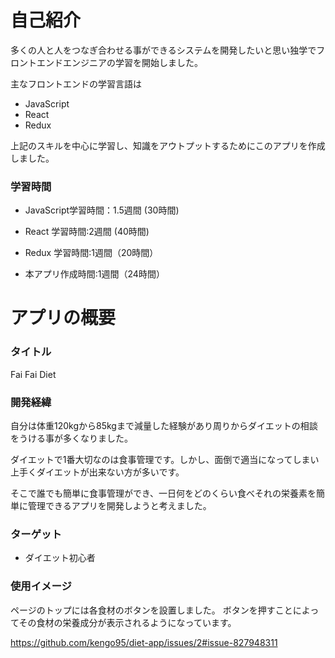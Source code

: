 # 自己紹介
多くの人と人をつなぎ合わせる事ができるシステムを開発したいと思い独学でフロントエンドエンジニアの学習を開始しました。

主なフロントエンドの学習言語は

* JavaScript
* React
* Redux

上記のスキルを中心に学習し、知識をアウトプットするためにこのアプリを作成しました。

### 学習時間

* JavaScript学習時間：1.5週間 (30時間)
* React 学習時間:2週間 (40時間)
* Redux 学習時間:1週間（20時間）

* 本アプリ作成時間:1週間（24時間）


# アプリの概要
### タイトル

Fai Fai Diet

### 開発経緯

自分は体重120kgから85kgまで減量した経験があり周りからダイエットの相談をうける事が多くなりました。

ダイエットで1番大切なのは食事管理です。しかし、面倒で適当になってしまい上手くダイエットが出来ない方が多いです。

そこで誰でも簡単に食事管理ができ、一日何をどのくらい食べそれの栄養素を簡単に管理できるアプリを開発しようと考えました。

### ターゲット

* ダイエット初心者

### 使用イメージ

ページのトップには各食材のボタンを設置しました。
ボタンを押すことによってその食材の栄養成分が表示されるようになっています。

https://github.com/kengo95/diet-app/issues/2#issue-827948311








